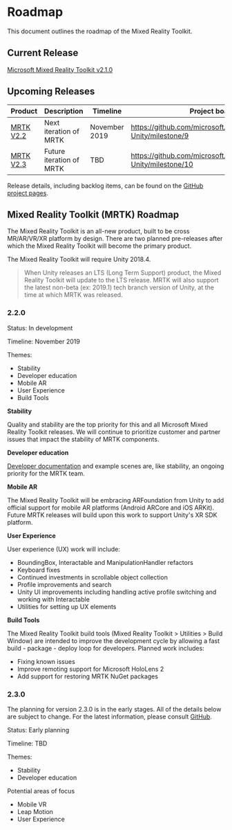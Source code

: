 # Roadmap

This document outlines the roadmap of the Mixed Reality Toolkit.

## Current Release

[Microsoft Mixed Reality Toolkit v2.1.0](https://github.com/Microsoft/MixedRealityToolkit-Unity/releases/tag/v2.1.0)

## Upcoming Releases

| Product | Description | Timeline | Project board |
| --- | --- | --- | --- |
| [MRTK V2.2](#220) | Next iteration of MRTK | November 2019 | https://github.com/microsoft/MixedRealityToolkit-Unity/milestone/9 |
| [MRTK V2.3](#230) | Future iteration of MRTK | TBD | https://github.com/microsoft/MixedRealityToolkit-Unity/milestone/10 |

Release details, including backlog items, can be found on the [GitHub project pages](https://github.com/Microsoft/MixedRealityToolkit-Unity/projects).

## Mixed Reality Toolkit (MRTK) Roadmap

The Mixed Reality Toolkit is an all-new product, built to be cross MR/AR/VR/XR platform by design. There are two planned pre-releases after which the Mixed Reality Toolkit will become the primary product.

The Mixed Reality Toolkit will require Unity 2018.4.

> When Unity releases an LTS (Long Term Support) product, the Mixed Reality Toolkit will update to the LTS release. MRTK will also support the latest non-beta (ex: 2019.1) tech branch version of Unity, at the time at which MRTK was released.

### 2.2.0

Status: In development

Timeline: November 2019

Themes:

- Stability
- Developer education
- Mobile AR
- User Experience
- Build Tools

**Stability**

Quality and stability are the top priority for this and all Microsoft Mixed Reality Toolkit releases. We will continue to prioritize customer and partner issues that impact the stability of MRTK components.

**Developer education**

[Developer documentation](https://microsoft.github.io/MixedRealityToolkit-Unity) and example scenes are, like stability, an ongoing priority for the MRTK team.

**Mobile AR**

The Mixed Reality Toolkit will be embracing ARFoundation from Unity to add official support for mobile AR platforms (Android ARCore and iOS ARKit). Future MRTK releases will build upon this work to support Unity's XR SDK platform.

**User Experience**

User experience (UX) work will include:

- BoundingBox, Interactable and ManipulationHandler refactors
- Keyboard fixes
- Continued investments in scrollable object collection
- Profile improvements and search
- Unity UI improvements including handling active profile switching and working with Interactable
- Utilities for setting up UX elements

**Build Tools**

The Mixed Reality Toolkit build tools (Mixed Reality Toolkit > Utilities > Build Window) are intended to improve the development cycle by allowing a fast build - package - deploy loop for developers. Planned work includes:

- Fixing known issues
- Improve remoting support for Microsoft HoloLens 2
- Add support for restoring MRTK NuGet packages

### 2.3.0

The planning for version 2.3.0 is in the early stages. All of the details below are subject to change. For the latest information, please consult [GitHub](https://github.com/microsoft/MixedRealityToolkit-Unity/milestone/10).

Status: Early planning

Timeline: TBD

Themes:

- Stability
- Developer education

Potential areas of focus

- Mobile VR
- Leap Motion
- User Experience
